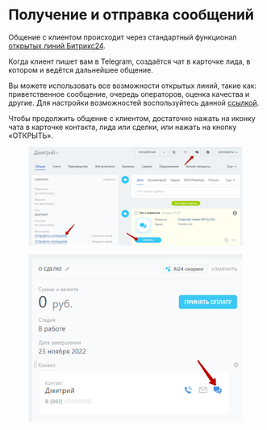 # Получение и отправка сообщений

Общение с клиентом происходит через стандартный функционал[ открытых линий Битрикс24](https://www.bitrix24.ru/features/olines.php).

Когда клиент пишет вам в Telegram, создаётся чат в карточке лида, в котором и ведётся дальнейшее общение.

Вы можете использовать все возможности открытых линий, такие как: приветственное сообщение, очередь операторов, оценка качества и другие. Для настройки возможностей воспользуйтесь данной [ссылкой](https://helpdesk.bitrix24.ru/open/2448369/).

Чтобы продолжить общение с клиентом, достаточно нажать на иконку чата в карточке контакта, лида или сделки, или нажать на кнопку «ОТКРЫТЬ».

<figure><img src="../.gitbook/assets/image (131).png" alt=""><figcaption></figcaption></figure>

<figure><img src="../.gitbook/assets/image (141).png" alt=""><figcaption></figcaption></figure>
